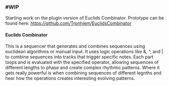 ### #WIP 

Starting work on the plugin version  of Euclids Combinator. 
Prototype can be found here: https://github.com/Tronhjem/EuclidsCombinator

#### Euclids Combinator

This is a sequencer that generates and combines sequences using euclidean algorithms or manual input. 
It uses logic operations like &, ^, and | to combine sequences into tracks that trigger specific notes. 
Each part loops and is evaluated with the specified operator, allowing sequences of different lengths 
to phase and create complex rhythmic patterns. Where it gets really powerful is when combining sequences 
of different legnths and hear how the operations creates interesting evolving patterns.

